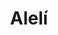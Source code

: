 ---
title: Alelí
date: 
draft: false

# descripcion
description : Aros pasantes colgantes en plata 925 y cristal microcubic. Línea premium.

materials: Plata 925

color: 

dimensions: Largo 4,00 cm x 1,70 cm 

code: 01-01-1166

type: "Aros"

categories: []

price: $16.480,00

price_eftvo: $14.010,00

# Images
# first image will be shown in the product page
images:
  # - image: "images/path_to_image"
  # La ubicacion de las imagenes es imagenes/Aros/Aros.Colgantes/01-01-1166-aleli
  - image: "./images/aros/colgantes/01-01-1166-aleli_a.jpg"
  - image: "./images/aros/colgantes/01-01-1166-aleli_b.jpg"
---